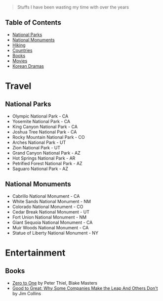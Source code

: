 > Stuffs I have been wasting my time with over the years

## Table of Contents
* [National Parks](#national-parks)
* [National Monuments](national-monuments)
* [Hiking](#hiking)
* [Countries](#Countries)
* [Books](#books)
* [Movies](#movies)
* [Korean Dramas](#k-drama)

# Travel

## National Parks
* Olympic National Park - CA
* Yosemite National Park - CA
* King Canyon National Park - CA
* Joshua Tree National Park - CA
* Rocky Mountain National Park - CO
* Arches National Park - UT
* Zion National Park - UT
* Grand Canyon National Park - AZ
* Hot Springs National Park - AR
* Petrified Forest National Park - AZ
* Saguaro National Park - AZ 

## National Monuments
* Cabrillo National Monument - CA
* White Sands National Monument - NM
* Colorado National Monument - CO
* Cedar Break National Monument - UT
* Fort Union National Monument - NM
* Giant Sequoia National Monument - CA
* Muir Woods National Monument - CA
* Statue of Liberty National Monument - NY


# Entertainment

## Books
* [Zero to One](https://www.goodreads.com/book/show/18050143-zero-to-one) by Peter Thiel, Blake Masters
* [Good to Great: Why Some Companies Make the Leap And Others Don't](https://www.amazon.com/Good-Great-Some-Companies-Others/dp/0066620996/ref=sr_1_1?ie=UTF8&qid=1530579114&sr=8-1&keywords=good+to+great) by Jim Collins

